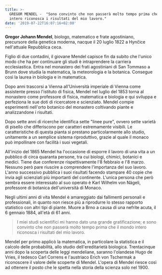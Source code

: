 ```yaml
---
title: >-
  GREGOR MENDEL -  "Sono convinto che non passerà molto tempo prima che il mondo
  intero riconosca i risultati del mio lavoro."
date: '2019-07-22T16:07:16+02:00'
---
```

**Gregor Johann Mendel**, biologo, matematico e frate agostiniano, precursore della genetica moderna, nacque il 20 luglio 1822 a Hynčice nell'attuale Repubblica ceca. 

Figlio di due contadini, il giovane Mendel capisce fin da subito che l'unico modo che ha per continuare gli studi è intraprendere la carriera ecclesiastica. Entra nel monastero dei frati agostiniani di San Tommaso a Brunn dove studia la matematica, la meteorologia e la botanica. Consegue così la laurea in biologia e in matematica. 

Dopo anni trascorsi a Vienna all'Università imperiale di Vienna come assistente presso l'istituto di fisica, Mendel nel luglio del 1853 torna al monastero come professore di fisica, matematica e biologia e qui sviluppa e perfeziona le sue doti di ricercatore e scienziato. Mendel compie esperimenti nell'orto botanico del monastero coltivando piante e analizzandone i risultati.

Dopo sette anni di ricerche identifica sette "linee pure", ovvero sette varietà di pisello che differiscono per caratteri estremamente visibili. Le caratteristiche di questa pianta si prestano particolarmente allo studio, unitamente a un semplice sistema riproduttivo, grazie al quale il monaco può impollinare con facilità i suoi vegetali. 

All'inizio del 1865 Mendel ha l'occasione di esporre il lavoro di una vita a un pubblico di circa quaranta persone, tra cui biologi, chimici, botanici e medici. Tiene due conferenze rispettivamente l'8 febbraio e l'8 marzo. Nessuno però pare riuscire a comprendere l'importanza del suo lavoro. L'anno successivo pubblica i suoi risultati facendo stampare 40 copie che invia agli scienziati più importanti del continente. L'unica persona che però sembra essere interessato al suo operato è Karl Wilhelm von Nägeli, professore di botanica dell'università di Monaco.

Negli ultimi anni di vita Mendel è amareggiato dai fallimenti personali e professionali, in quanto non riesce più a riprodurre lo stesso rapporto statistico con altri tipi di piante. Muore a Brno a causa di una nefrite acuta, il 6 gennaio 1884, all'età di 61 anni.

> I miei studi scientifici mi hanno dato una grande gratificazione; e sono convinto che non passerà molto tempo prima che il mondo intero riconosca i risultati del mio lavoro.

Mendel per primo applicò la matematica, in particolare la statistica e il calcolo delle probabilità, allo studio dell'ereditarietà biologica. Trentacinque anni dopo la scoperta delle leggi mendeliane, saranno l'olandese Hugo de Vries, il tedesco Carl Correns e l'austriaco Erich von Tschermak a riconoscere il valore delle scoperte di Mendel. L'opera di Mendel riesce così ad ottenere il posto che le spetta nella storia della scienza solo nel 1900.
